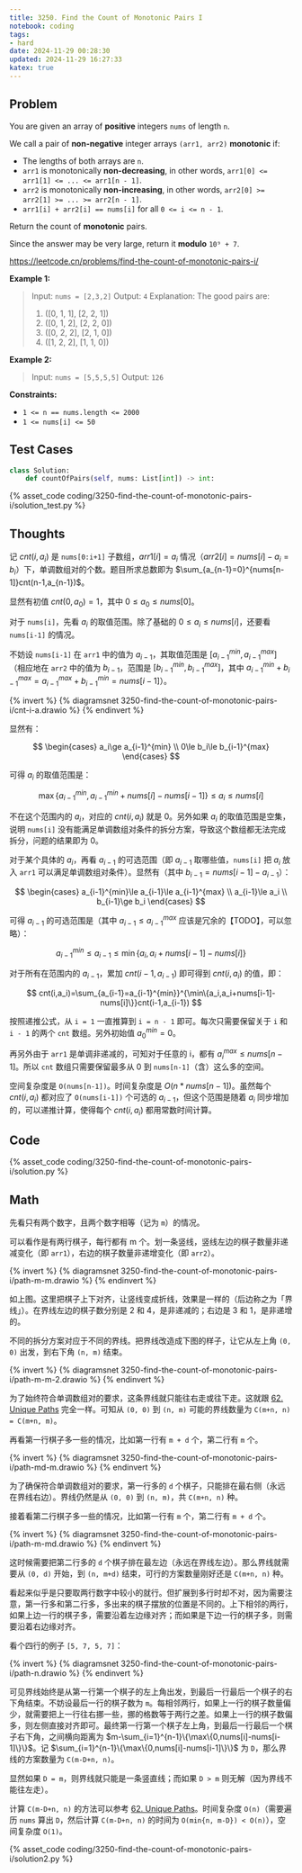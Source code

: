 ```yaml
---
title: 3250. Find the Count of Monotonic Pairs I
notebook: coding
tags:
- hard
date: 2024-11-29 00:28:30
updated: 2024-11-29 16:27:33
katex: true
---
```

## Problem

You are given an array of **positive** integers `nums` of length `n`.

We call a pair of **non-negative** integer arrays `(arr1, arr2)` **monotonic** if:

- The lengths of both arrays are `n`.
- `arr1` is monotonically **non-decreasing**, in other words, `arr1[0] <= arr1[1] <= ... <= arr1[n - 1]`.
- `arr2` is monotonically **non-increasing**, in other words, `arr2[0] >= arr2[1] >= ... >= arr2[n - 1]`.
- `arr1[i] + arr2[i] == nums[i]` for all `0 <= i <= n - 1`.

Return the count of **monotonic** pairs.

Since the answer may be very large, return it **modulo** `10⁹ + 7`.

<https://leetcode.cn/problems/find-the-count-of-monotonic-pairs-i/>

**Example 1:**

> Input: `nums = [2,3,2]`
> Output: `4`
> Explanation:
> The good pairs are:
>
> 1. ([0, 1, 1], [2, 2, 1])
> 2. ([0, 1, 2], [2, 2, 0])
> 3. ([0, 2, 2], [2, 1, 0])
> 4. ([1, 2, 2], [1, 1, 0])

**Example 2:**

> Input: `nums = [5,5,5,5]`
> Output: `126`

**Constraints:**

- `1 <= n == nums.length <= 2000`
- `1 <= nums[i] <= 50`

## Test Cases

``` python
class Solution:
    def countOfPairs(self, nums: List[int]) -> int:
```

{% asset_code coding/3250-find-the-count-of-monotonic-pairs-i/solution_test.py %}

## Thoughts

记 $cnt(i,a_i)$ 是 `nums[0:i+1]` 子数组，$arr1[i]=a_i$ 情况（$arr2[i]=nums[i]-a_i=b_i$）下，单调数组对的个数。题目所求总数即为 $\sum_{a_{n-1}=0}^{nums[n-1]}cnt(n-1,a_{n-1})$。

显然有初值 $cnt(0,a_0) = 1$，其中 $0\le a_0\le nums[0]$。

对于 `nums[i]`，先看 $a_i$ 的取值范围。除了基础的 $0\le a_i\le nums[i]$，还要看 `nums[i-1]` 的情况。

不妨设 `nums[i-1]` 在 `arr1` 中的值为 $a_{i-1}$，其取值范围是 $[a_{i-1}^{min},a_{i-1}^{max}]$（相应地在 `arr2` 中的值为 $b_{i-1}$，范围是 $[b_{i-1}^{min},b_{i-1}^{max}]$，其中 $a_{i-1}^{min}+b_{i-1}^{max} = a_{i-1}^{max}+b_{i-1}^{min} = nums[i-1]$）。

{% invert %}
{% diagramsnet 3250-find-the-count-of-monotonic-pairs-i/cnt-i-a.drawio %}
{% endinvert %}

显然有：

$$
\begin{cases}
  a_i\ge a_{i-1}^{min} \\
  0\le b_i\le b_{i-1}^{max}
\end{cases}
$$

可得 $a_i$ 的取值范围是：

$$
\max\{a_{i-1}^{min},a_{i-1}^{min}+nums[i]-nums[i-1]\}\le a_i\le nums[i]
$$

不在这个范围内的 $a_i$，对应的 $cnt(i,a_i)$ 就是 0。另外如果 $a_i$ 的取值范围是空集，说明 `nums[i]` 没有能满足单调数组对条件的拆分方案，导致这个数组都无法完成拆分，问题的结果即为 0。

对于某个具体的 $a_i$，再看 $a_{i-1}$ 的可选范围（即 $a_{i-1}$ 取哪些值，`nums[i]` 把 $a_i$ 放入 `arr1` 可以满足单调数组对条件）。显然有（其中 $b_{i-1}=nums[i-1]-a_{i-1}$）：

$$
\begin{cases}
  a_{i-1}^{min}\le a_{i-1}\le a_{i-1}^{max} \\
  a_{i-1}\le a_i \\
  b_{i-1}\ge b_i
\end{cases}
$$

可得 $a_{i-1}$ 的可选范围是（其中 $a_{i-1}\le a_{i-1}^{max}$ 应该是冗余的【TODO】，可以忽略）：

$$
a_{i-1}^{min}\le a_{i-1}\le\min\{a_i,a_i+nums[i-1]-nums[i]\}
$$

对于所有在范围内的 $a_{i-1}$，累加 $cnt(i-1,a_{i-1})$ 即可得到 $cnt(i,a_i)$ 的值，即：

$$
cnt(i,a_i)=\sum_{a_{i-1}=a_{i-1}^{min}}^{\min\{a_i,a_i+nums[i-1]-nums[i]\}}cnt(i-1,a_{i-1})
$$

按照递推公式，从 `i = 1` 一直推算到 `i = n - 1` 即可。每次只需要保留关于 `i` 和 `i - 1` 的两个 `cnt` 数组。另外初始值 $a_0^{min}=0$。

再另外由于 `arr1` 是单调非递减的，可知对于任意的 i，都有 $a_i^{max}\le nums[n-1]$。所以 `cnt` 数组只需要保留最多从 0 到 `nums[n-1]`（含）这么多的空间。

空间复杂度是 `O(nums[n-1])`。时间复杂度是 $O(n * nums[n-1])$。虽然每个 $cnt(i,a_i)$ 都对应了 `O(nums[i-1])` 个可选的 $a_{i-1}$，但这个范围是随着 $a_i$ 同步增加的，可以递推计算，使得每个 $cnt(i,a_i)$ 都用常数时间计算。

## Code

{% asset_code coding/3250-find-the-count-of-monotonic-pairs-i/solution.py %}

## Math

先看只有两个数字，且两个数字相等（记为 `m`）的情况。

可以看作是有两行棋子，每行都有 m 个。划一条竖线，竖线左边的棋子数量非递减变化（即 `arr1`），右边的棋子数量非递增变化（即 `arr2`）。

{% invert %}
{% diagramsnet 3250-find-the-count-of-monotonic-pairs-i/path-m-m.drawio %}
{% endinvert %}

如上图。这里把棋子上下对齐，让竖线变成折线，效果是一样的（后边称之为「界线」）。在界线左边的棋子数分别是 2 和 4，是非递减的；右边是 3 和 1，是非递增的。

不同的拆分方案对应于不同的界线。把界线改造成下图的样子，让它从左上角 `(0, 0)` 出发，到右下角 `(n, m)` 结束。

{% invert %}
{% diagramsnet 3250-find-the-count-of-monotonic-pairs-i/path-m-m-2.drawio %}
{% endinvert %}

为了始终符合单调数组对的要求，这条界线就只能往右走或往下走。这就跟 [62. Unique Paths](62-unique-paths) 完全一样。可知从 `(0, 0)` 到 `(n, m)` 可能的界线数量为 `C(m+n, n) = C(m+n, m)`。

再看第一行棋子多一些的情况，比如第一行有 `m + d` 个，第二行有 `m` 个。

{% invert %}
{% diagramsnet 3250-find-the-count-of-monotonic-pairs-i/path-md-m.drawio %}
{% endinvert %}

为了确保符合单调数组对的要求，第一行多的 `d` 个棋子，只能排在最右侧（永远在界线右边）。界线仍然是从 `(0, 0)` 到 `(n, m)`，共 `C(m+n, n)` 种。

接着看第二行棋子多一些的情况，比如第一行有 `m` 个，第二行有 `m + d` 个。

{% invert %}
{% diagramsnet 3250-find-the-count-of-monotonic-pairs-i/path-m-md.drawio %}
{% endinvert %}

这时候需要把第二行多的 `d` 个棋子排在最左边（永远在界线左边）。那么界线就需要从 `(0, d)` 开始，到 `(n, m+d)` 结束，可行的方案数量刚好还是 `C(m+n, n)` 种。

看起来似乎是只要取两行数字中较小的就行。但扩展到多行时却不对，因为需要注意，第一行多和第二行多，多出来的棋子摆放的位置是不同的。上下相邻的两行，如果上边一行的棋子多，需要沿着左边缘对齐；而如果是下边一行的棋子多，则需要沿着右边缘对齐。

看个四行的例子 `[5, 7, 5, 7]`：

{% invert %}
{% diagramsnet 3250-find-the-count-of-monotonic-pairs-i/path-n.drawio %}
{% endinvert %}

可见界线始终是从第一行第一个棋子的左上角出发，到最后一行最后一个棋子的右下角结束。不妨设最后一行的棋子数为 `m`。每相邻两行，如果上一行的棋子数量偏少，就需要把上一行往右挪一些，挪的格数等于两行之差。如果上一行的棋子数偏多，则左侧直接对齐即可。最终第一行第一个棋子左上角，到最后一行最后一个棋子右下角，之间横向距离为 $m-\sum_{i=1}^{n-1}\{\max\{0,nums[i]-nums[i-1]\}\}$。记 $\sum_{i=1}^{n-1}\{\max\{0,nums[i]-nums[i-1]\}\}$ 为 `D`，那么界线的方案数量为 `C(m-D+n, n)`。

显然如果 `D = m`，则界线就只能是一条竖直线；而如果 `D > m` 则无解（因为界线不能往左走）。

计算 `C(m-D+n, n)` 的方法可以参考 [62. Unique Paths](62-unique-paths)。时间复杂度 `O(n)`（需要遍历 `nums` 算出 `D`，然后计算 `C(m-D+n, n)` 的时间为 `O(min{n, m-D}) < O(n)`），空间复杂度 `O(1)`。

{% asset_code coding/3250-find-the-count-of-monotonic-pairs-i/solution2.py %}

